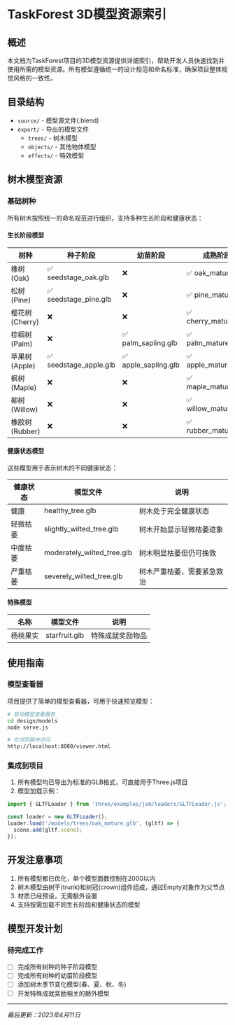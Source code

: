 # TaskForest 3D模型资源索引

## 概述

本文档为TaskForest项目的3D模型资源提供详细索引，帮助开发人员快速找到并使用所需的模型资源。所有模型遵循统一的设计规范和命名标准，确保项目整体视觉风格的一致性。

## 目录结构

- `source/` - 模型源文件(.blend)
- `export/` - 导出的模型文件
  - `trees/` - 树木模型
  - `objects/` - 其他物体模型
  - `effects/` - 特效模型

## 树木模型资源

### 基础树种

所有树木按照统一的命名规范进行组织，支持多种生长阶段和健康状态：

#### 生长阶段模型

| 树种 | 种子阶段 | 幼苗阶段 | 成熟阶段 |
| --- | --- | --- | --- |
| 橡树 (Oak) | ✅ seedstage_oak.glb | ❌ | ✅ oak_mature.glb |
| 松树 (Pine) | ✅ seedstage_pine.glb | ❌ | ✅ pine_mature.glb |
| 樱花树 (Cherry) | ❌ | ❌ | ✅ cherry_mature.glb |
| 棕榈树 (Palm) | ❌ | ✅ palm_sapling.glb | ✅ palm_mature.glb |
| 苹果树 (Apple) | ✅ seedstage_apple.glb | ✅ apple_sapling.glb | ✅ apple_mature.glb |
| 枫树 (Maple) | ❌ | ❌ | ✅ maple_mature.glb |
| 柳树 (Willow) | ❌ | ❌ | ✅ willow_mature.glb |
| 橡胶树 (Rubber) | ❌ | ❌ | ✅ rubber_mature.glb |

#### 健康状态模型

这些模型用于表示树木的不同健康状态：

| 健康状态 | 模型文件 | 说明 |
| --- | --- | --- |
| 健康 | healthy_tree.glb | 树木处于完全健康状态 |
| 轻微枯萎 | slightly_wilted_tree.glb | 树木开始显示轻微枯萎迹象 |
| 中度枯萎 | moderately_wilted_tree.glb | 树木明显枯萎但仍可挽救 |
| 严重枯萎 | severely_wilted_tree.glb | 树木严重枯萎，需要紧急救治 |

#### 特殊模型

| 名称 | 模型文件 | 说明 |
| --- | --- | --- |
| 杨桃果实 | starfruit.glb | 特殊成就奖励物品 |

## 使用指南

### 模型查看器

项目提供了简单的模型查看器，可用于快速预览模型：

```bash
# 启动模型查看服务
cd design/models
node serve.js

# 在浏览器中访问
http://localhost:8080/viewer.html
```

### 集成到项目

1. 所有模型均已导出为标准的GLB格式，可直接用于Three.js项目
2. 模型加载示例：

```javascript
import { GLTFLoader } from 'three/examples/jsm/loaders/GLTFLoader.js';

const loader = new GLTFLoader();
loader.load('/models/trees/oak_mature.glb', (gltf) => {
  scene.add(gltf.scene);
});
```

## 开发注意事项

1. 所有模型都已优化，单个模型面数控制在2000以内
2. 树木模型由树干(trunk)和树冠(crown)组件组成，通过Empty对象作为父节点
3. 材质已经预设，无需额外设置
4. 支持按需加载不同生长阶段和健康状态的模型

## 模型开发计划

### 待完成工作

- [ ] 完成所有树种的种子阶段模型
- [ ] 完成所有树种的幼苗阶段模型
- [ ] 添加树木季节变化模型(春、夏、秋、冬)
- [ ] 开发特殊成就奖励相关的额外模型

---

*最后更新：2023年4月11日* 